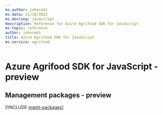 ```yaml
---
ms.author: joheredi
ms.data: 11/10/2022
ms.devlang: javascript
description: Reference for Azure Agrifood SDK for JavaScript
ms.topic: reference
author: joheredi
title: Azure Agrifood SDK for JavaScript
ms.service: agrifood
---
```

# Azure Agrifood SDK for JavaScript - preview

## Management packages - preview
[!INCLUDE [mgmt-packages](agrifood-mgmt-index.md)]